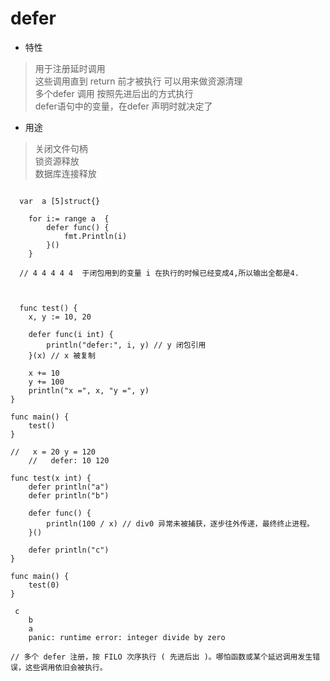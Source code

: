 # defer

- 特性
> 用于注册延时调用    
这些调用直到 return 前才被执行 可以用来做资源清理  
多个defer 调用 按照先进后出的方式执行  
defer语句中的变量，在defer 声明时就决定了

- 用途 
> 关闭文件句柄    
锁资源释放   
数据库连接释放  



```golang

  var  a [5]struct{}

	for i:= range a  {
		defer func() {
			fmt.Println(i)
		}()
	}
  
  // 4 4 4 4 4  于闭包用到的变量 i 在执行的时候已经变成4,所以输出全都是4.
  
  
  
  func test() {
    x, y := 10, 20

    defer func(i int) {
        println("defer:", i, y) // y 闭包引用
    }(x) // x 被复制

    x += 10
    y += 100
    println("x =", x, "y =", y)
}

func main() {
    test()
}

//   x = 20 y = 120
    //   defer: 10 120
```



```golang 
func test(x int) {
    defer println("a")
    defer println("b")

    defer func() {
        println(100 / x) // div0 异常未被捕获，逐步往外传递，最终终止进程。
    }()

    defer println("c")
}

func main() {
    test(0)
}

 c
    b
    a
    panic: runtime error: integer divide by zero

// 多个 defer 注册，按 FILO 次序执行 ( 先进后出 )。哪怕函数或某个延迟调用发生错误，这些调用依旧会被执行。
```

